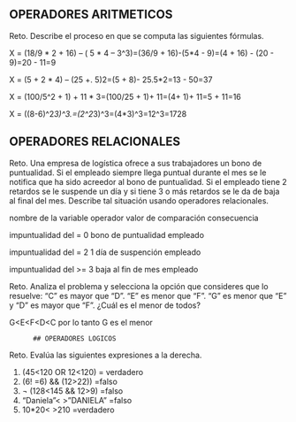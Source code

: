 ## OPERADORES ARITMETICOS
Reto. Describe el proceso en que se computa las siguientes fórmulas.

X = (18/9 * 2 + 16) – ( 5 * 4 – 3^3)=(36/9 + 16)-(5*4 - 9)=(4 + 16) - (20 - 9)=20 - 11=9 

X = (5 + 2 * 4) – (25 +. 5)2=(5 + 8)- 25.5*2=13 - 50=37

X = (100/5^2 + 1) + 11 * 3=(100/25 + 1)+ 11=(4+ 1)+ 11=5 + 11=16

X = ((8-6)^2*3)^3.=(2^2*3)^3=(4*3)^3=12^3=1728


## OPERADORES RELACIONALES
Reto. Una empresa de logística ofrece a sus trabajadores un bono de
puntualidad. Si el empleado siempre llega puntual durante el mes se le
notifica que ha sido acreedor al bono de puntualidad. Si el empleado tiene
2 retardos se le suspende un día y si tiene 3 o más retardos se le da de
baja al final del mes. Describe tal situación usando operadores
relacionales.

nombre de la variable       operador         valor de comparación    consecuencia

impuntualidad del            =                      0               bono de puntualidad
empleado

impuntualidad del            =                      2               1 día de suspención
empleado

impuntualidad del           >=                      3               baja al fin de mes
empleado

Reto. Analiza el problema y selecciona la opción que consideres que lo
resuelve:
“C” es mayor que “D”. “E” es menor que “F”. “G” es menor que “E” y “D” es
mayor que “F”. ¿Cuál es el menor de todos?

G<E<F<D<C   por lo tanto G es el menor

          ## OPERADORES LOGICOS
Reto. Evalúa las siguientes expresiones a la derecha.
1) (45<120 OR 12<120) = verdadero
2) (6! =6) && (12>22)) =falso
3) ¬ (128<145 && 12>9) =falso
4) “Daniela”< >”DANIELA” =falso
5) 10*20< >210 =verdadero
